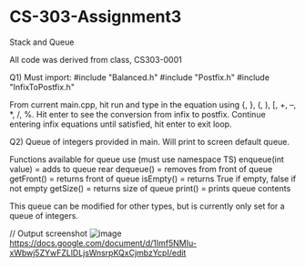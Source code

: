 # CS-303-Assignment3
Stack and Queue

All code was derived from class, CS303-0001

Q1)
Must import:
#include "Balanced.h"
#include "Postfix.h"
#include "InfixToPostfix.h"

From current main.cpp, hit run and type in the equation using {, }, (, ), [, +, –, *, /, %.
Hit enter to see the conversion from infix to postfix.
Continue entering infix equations until satisfied, hit enter to exit loop.

Q2)
Queue of integers provided in main. Will print to screen default queue.

Functions available for queue use (must use namespace TS)
enqueue(int value)   =   adds to queue rear
dequeue()            =   removes from front of queue
getFront()           =   returns front of queue
isEmpty()            =   returns True if empty, false if not empty
getSize()            =   returns size of queue
print()              =   prints queue contents

This queue can be modified for other types, but is currently only set for a queue of integers.

// Output screenshot
![image](https://github.com/tasn78/CS-303-Assignment3/assets/113489549/c21ad875-e19b-4326-a4d9-694343482165)
https://docs.google.com/document/d/1Imf5NMIu-xWbwj5ZYwFZLlDLjsWnsrpKQxCjmbzYcpI/edit
